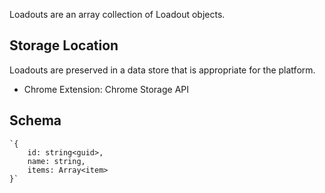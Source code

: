 Loadouts are an array collection of Loadout objects.

## Storage Location
Loadouts are preserved in a data store that is appropriate for the platform.

* Chrome Extension: Chrome Storage API

## Schema

    `{
        id: string<guid>,
        name: string,
        items: Array<item>
    }`